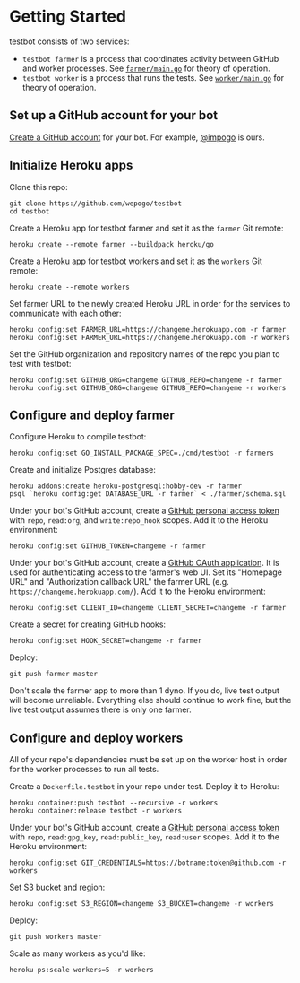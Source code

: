 # Getting Started

testbot consists of two services:

* `testbot farmer` is a process that coordinates activity between GitHub
  and worker processes.
  See [`farmer/main.go`](farmer/main.go) for theory of operation.
* `testbot worker` is a process that runs the tests.
  See [`worker/main.go`](worker/main.go) for theory of operation.

## Set up a GitHub account for your bot

[Create a GitHub account](https://github.com/) for your bot.
For example, [@impogo](https://github.com/iampogo) is ours.

## Initialize Heroku apps

Clone this repo:

```
git clone https://github.com/wepogo/testbot
cd testbot
```

Create a Heroku app for testbot farmer
and set it as the `farmer` Git remote:

```
heroku create --remote farmer --buildpack heroku/go
```

Create a Heroku app for testbot workers and
set it as the `workers` Git remote:

```
heroku create --remote workers
```

Set farmer URL to the newly created Heroku URL
in order for the services to communicate with each other:

```
heroku config:set FARMER_URL=https://changeme.herokuapp.com -r farmer
heroku config:set FARMER_URL=https://changeme.herokuapp.com -r workers
```

Set the GitHub organization and repository names of the repo
you plan to test with testbot:

```
heroku config:set GITHUB_ORG=changeme GITHUB_REPO=changeme -r farmer
heroku config:set GITHUB_ORG=changeme GITHUB_REPO=changeme -r workers
```

## Configure and deploy farmer

Configure Heroku to compile testbot:

```
heroku config:set GO_INSTALL_PACKAGE_SPEC=./cmd/testbot -r farmers
```

Create and initialize Postgres database:

```
heroku addons:create heroku-postgresql:hobby-dev -r farmer
psql `heroku config:get DATABASE_URL -r farmer` < ./farmer/schema.sql
```

Under your bot's GitHub account,
create a [GitHub personal access token](https://github.com/settings/tokens)
with `repo`, `read:org`, and `write:repo_hook` scopes.
Add it to the Heroku environment:

```
heroku config:set GITHUB_TOKEN=changeme -r farmer
```

Under your bot's GitHub account, create a
[GitHub OAuth application](https://github.com/settings/applications/new).
It is used for authenticating access to the farmer's web UI.
Set its "Homepage URL" and "Authorization callback URL" the farmer URL
(e.g. `https://changeme.herokuapp.com/`).
Add it to the Heroku environment:

```
heroku config:set CLIENT_ID=changeme CLIENT_SECRET=changeme -r farmer
```

Create a secret for creating GitHub hooks:

```
heroku config:set HOOK_SECRET=changeme -r farmer
```

Deploy:

```
git push farmer master
```

Don't scale the farmer app to more than 1 dyno.
If you do, live test output will become unreliable.
Everything else should continue to work fine, but
the live test output assumes there is only one farmer.

## Configure and deploy workers

All of your repo's dependencies must be set up on the worker host
in order for the worker processes to run all tests.

Create a `Dockerfile.testbot` in your repo under test.
Deploy it to Heroku:

```
heroku container:push testbot --recursive -r workers
heroku container:release testbot -r workers
```

Under your bot's GitHub account,
create a [GitHub personal access token](https://github.com/settings/tokens)
with `repo`, `read:gpg_key`, `read:public_key`, `read:user` scopes.
Add it to the Heroku environment:

```
heroku config:set GIT_CREDENTIALS=https://botname:token@github.com -r workers
```

Set S3 bucket and region:

```
heroku config:set S3_REGION=changeme S3_BUCKET=changeme -r workers
```

Deploy:

```
git push workers master
```

Scale as many workers as you'd like:

```
heroku ps:scale workers=5 -r workers
```
